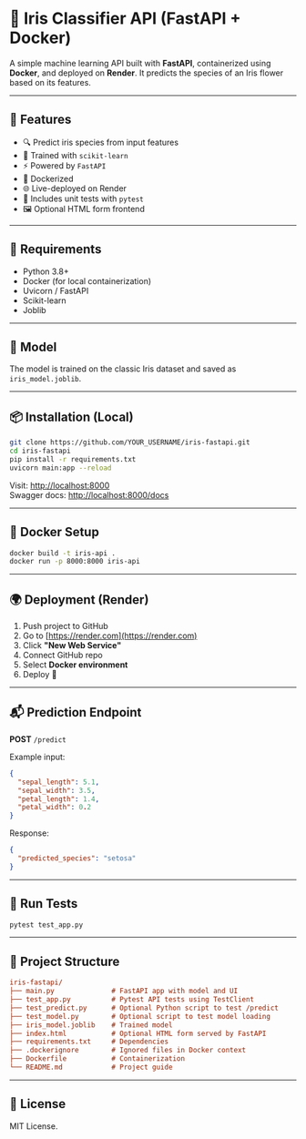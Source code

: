 # 🌸 Iris Classifier API (FastAPI + Docker)

A simple machine learning API built with **FastAPI**, containerized using **Docker**, and deployed on **Render**. It predicts the species of an Iris flower based on its features.

---

## 🚀 Features

- 🔍 Predict iris species from input features
- 🧠 Trained with `scikit-learn`
- ⚡ Powered by `FastAPI`
- 🐳 Dockerized
- 🌐 Live-deployed on Render
- 🧪 Includes unit tests with `pytest`
- 🖼️ Optional HTML form frontend

---

## 🔧 Requirements

- Python 3.8+
- Docker (for local containerization)
- Uvicorn / FastAPI
- Scikit-learn
- Joblib

---

## 🧠 Model

The model is trained on the classic Iris dataset and saved as `iris_model.joblib`.

---

## 📦 Installation (Local)

```bash
git clone https://github.com/YOUR_USERNAME/iris-fastapi.git
cd iris-fastapi
pip install -r requirements.txt
uvicorn main:app --reload
```

Visit: [http://localhost:8000](http://localhost:8000)  
Swagger docs: [http://localhost:8000/docs](http://localhost:8000/docs)

---

## 🐳 Docker Setup

```bash
docker build -t iris-api .
docker run -p 8000:8000 iris-api
```

---

## 🌍 Deployment (Render)

1. Push project to GitHub
2. Go to [https://render.com](https://render.com)
3. Click **"New Web Service"**
4. Connect GitHub repo
5. Select **Docker environment**
6. Deploy 🚀

---

## 📬 Prediction Endpoint

**POST** `/predict`

Example input:

```json
{
  "sepal_length": 5.1,
  "sepal_width": 3.5,
  "petal_length": 1.4,
  "petal_width": 0.2
}
```

Response:

```json
{
  "predicted_species": "setosa"
}
```

---

## 🧪 Run Tests

```bash
pytest test_app.py
```

---

## 📁 Project Structure

```ini
iris-fastapi/
├── main.py              # FastAPI app with model and UI
├── test_app.py          # Pytest API tests using TestClient
├── test_predict.py      # Optional Python script to test /predict
├── test_model.py        # Optional script to test model loading
├── iris_model.joblib    # Trained model
├── index.html           # Optional HTML form served by FastAPI
├── requirements.txt     # Dependencies
├── .dockerignore        # Ignored files in Docker context
├── Dockerfile           # Containerization
└── README.md            # Project guide
```

---

## 📄 License

MIT License.

